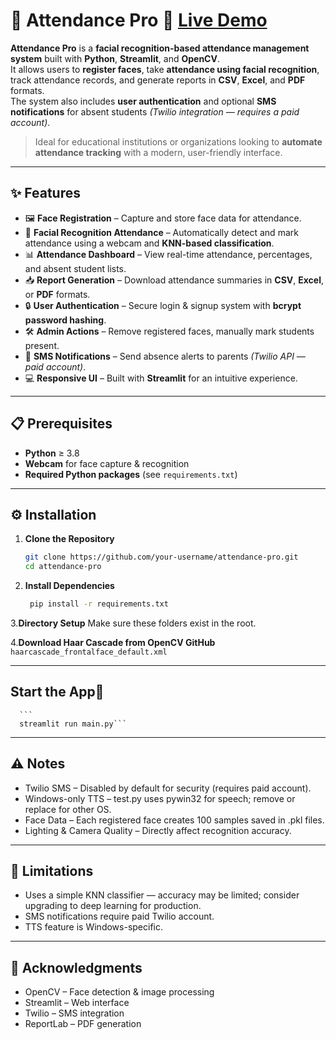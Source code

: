 # 📸 Attendance Pro 🚀 [**Live Demo**](https://www.google.in)


**Attendance Pro** is a **facial recognition-based attendance management system** built with **Python**, **Streamlit**, and **OpenCV**.  
It allows users to **register faces**, take **attendance using facial recognition**, track attendance records, and generate reports in **CSV**, **Excel**, and **PDF** formats.  
The system also includes **user authentication** and optional **SMS notifications** for absent students *(Twilio integration — requires a paid account)*.  

> Ideal for educational institutions or organizations looking to **automate attendance tracking** with a modern, user-friendly interface.

---

## ✨ Features

- 🖼 **Face Registration** – Capture and store face data for attendance.
- 🎯 **Facial Recognition Attendance** – Automatically detect and mark attendance using a webcam and **KNN-based classification**.
- 📊 **Attendance Dashboard** – View real-time attendance, percentages, and absent student lists.
- 📥 **Report Generation** – Download attendance summaries in **CSV**, **Excel**, or **PDF** formats.
- 🔒 **User Authentication** – Secure login & signup system with **bcrypt password hashing**.
- 🛠 **Admin Actions** – Remove registered faces, manually mark students present.
- 📲 **SMS Notifications** – Send absence alerts to parents *(Twilio API — paid account)*.
- 💻 **Responsive UI** – Built with **Streamlit** for an intuitive experience.

---

## 📋 Prerequisites

- **Python** ≥ 3.8
- **Webcam** for face capture & recognition
- **Required Python packages** (see `requirements.txt`)

---

## ⚙️ Installation
1. **Clone the Repository**
   ```bash
   git clone https://github.com/your-username/attendance-pro.git
   cd attendance-pro
2. **Install Dependencies**
   ```bash
    pip install -r requirements.txt

3.**Directory Setup**
      Make sure these folders exist in the root.
      
4.**Download Haar Cascade from OpenCV GitHub**
    ```
    haarcascade_frontalface_default.xml```


---

## Start the App🚀
      ```
      streamlit run main.py```


---

## ⚠️ Notes
- Twilio SMS – Disabled by default for security (requires paid account).
- Windows-only TTS – test.py uses pywin32 for speech; remove or replace for other OS.
- Face Data – Each registered face creates 100 samples saved in .pkl files.
- Lighting & Camera Quality – Directly affect recognition accuracy.

---

## 🚫 Limitations
- Uses a simple KNN classifier — accuracy may be limited; consider upgrading to deep learning for production.
- SMS notifications require paid Twilio account.
- TTS feature is Windows-specific.

---

## 🙏 Acknowledgments
- OpenCV – Face detection & image processing
- Streamlit – Web interface
- Twilio – SMS integration
- ReportLab – PDF generation
